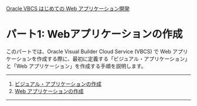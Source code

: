 [Oracle VBCS はじめての Web アプリケーション開発](../../README.md)

# パート1: Webアプリケーションの作成

このパートでは、Oracle Visual Builder Cloud Service (VBCS) で Web アプリケーションを作成する際に、最初に定義する「ビジュアル・アプリケーション」と「Web アプリケーション」を作成する手順を説明します。

----
1. [ビジュアル・アプリケーションの作成](create_visual_app.md)
2. [Web アプリケーションの作成](create_web_app.md)
----
